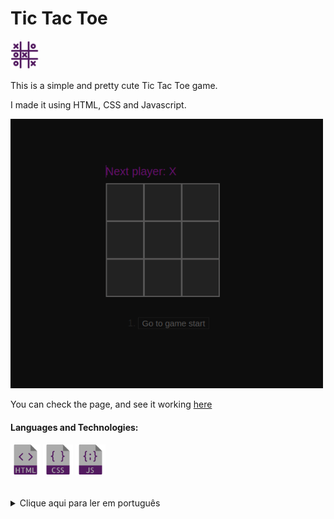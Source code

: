 <h1>Tic Tac Toe</h1>  
<div>
  <img src="icons/icons8-tic-tac-toe-100.png" width="46"/>
</div>
  <p>This is a simple and pretty cute Tic Tac Toe game.</p>
  <p>I made it using HTML, CSS and Javascript.</p>

<img src="icons/print.png" width="500"/>
  
  <p>You can check the page, and see it working <a href="https://yasminconstantino.github.io/tic-tac-toe/">here</a></p>

  <h4> Languages and Technologies:</h4>
  <div>
    <img src="icons/html.png" width="48"/>
    <img src="icons/css.png" width="48"/>
    <img src="icons/javascript.png" width="48"/>
  </div>
<br>

<br>
<section>
  <details>
    <summary>Clique aqui para ler em português</summary>
    <br>
    <p>Esse é um jogo da velha simples e fofo.</p>
    <br>
    <p>Eu fiz ele usando HTML, CSS e Javascript.</p>
    <p>Você pode acessar a página e ver ela funcionando <a href="https://yasminconstantino.github.io/tic-tac-toe/">aqui</a></p>
    <h4>Linguagens e tecnologias utilizadas:</h4>
    <div>
    <img src="icons/html.png" width="38"/>
    <img src="icons/css.png" width="38"/>
    <img src="icons/javascript.png" width="38"/>
    </div>
  </details>
</section>
